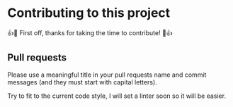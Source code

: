 # Contributing to this project

:+1::tada: First off, thanks for taking the time to contribute! :tada::+1:

## Pull requests

Please use a meaningful title in your pull requests name and commit messages (and they must start with capital letters).

Try to fit to the current code style, I will set a linter soon so it will be easier.
